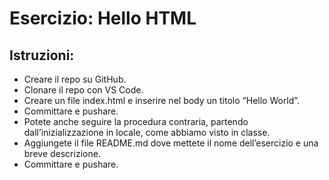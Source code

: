 Esercizio: Hello HTML
===

## Istruzioni:
- Creare il repo su GitHub.
- Clonare il repo con VS Code.
- Creare un file index.html e inserire nel body un titolo “Hello World”.
- Committare e pushare.
- Potete anche seguire la procedura contraria, partendo dall’inizializzazione in locale, come abbiamo visto in classe.
- Aggiungete il file README.md dove mettete il nome dell’esercizio e una breve descrizione.
- Committare e pushare.